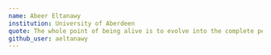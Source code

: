 ```yaml
---
name: Abeer Eltanawy
institution: University of Aberdeen
quote: The whole point of being alive is to evolve into the complete person you were intended to be.
github_user: aeltanawy
---
```

